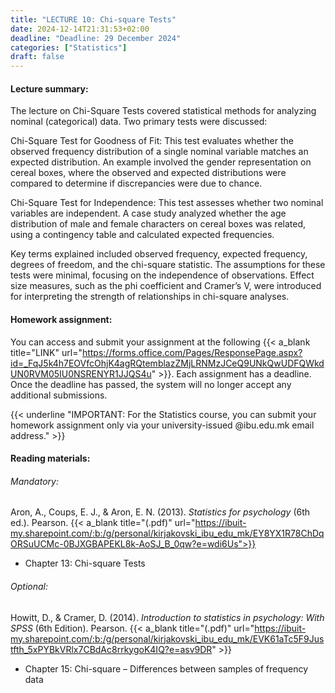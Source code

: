 ```yaml
---
title: "LECTURE 10: Chi-square Tests"
date: 2024-12-14T21:31:53+02:00
deadline: "Deadline: 29 December 2024"
categories: ["Statistics"]
draft: false
---
```


#### Lecture summary:

The lecture on Chi-Square Tests covered statistical methods for analyzing nominal (categorical) data. Two primary tests were discussed:

Chi-Square Test for Goodness of Fit: This test evaluates whether the observed frequency distribution of a single nominal variable matches an expected distribution. An example involved the gender representation on cereal boxes, where the observed and expected distributions were compared to determine if discrepancies were due to chance.

Chi-Square Test for Independence: This test assesses whether two nominal variables are independent. A case study analyzed whether the age distribution of male and female characters on cereal boxes was related, using a contingency table and calculated expected frequencies.

Key terms explained included observed frequency, expected frequency, degrees of freedom, and the chi-square statistic. The assumptions for these tests were minimal, focusing on the independence of observations. Effect size measures, such as the phi coefficient and Cramer’s V, were introduced for interpreting the strength of relationships in chi-square analyses.

#### Homework assignment:

You can access and submit your assignment at the following {{< a_blank title="LINK" url="https://forms.office.com/Pages/ResponsePage.aspx?id=_FqJ5k4h7EOVfcOhjK4agRQtemblazZMjLRNMzJCeQ9UNkQwUDFQWkdUN0RVM05IU0NSRENYR1JJQS4u" >}}. Each assignment has a deadline. Once the deadline has passed, the system will no longer accept any additional submissions.

{{< underline "IMPORTANT: For the Statistics course, you can submit your homework assignment only via your university-issued @ibu.edu.mk email address." >}}

#### Reading materials:

###### Mandatory: 

Aron, A., Coups, E. J., & Aron, E. N. (2013). *Statistics for psychology* (6th ed.). Pearson. {{< a_blank title="(.pdf)" url="https://ibuit-my.sharepoint.com/:b:/g/personal/kirjakovski_ibu_edu_mk/EY8YX1R78ChDqORSuUCMc-0BJXGBAPEKL8k-AoSJ_B_0qw?e=wdi6Us">}}

* Chapter 13: Chi-square Tests

###### Optional:

Howitt, D., & Cramer, D. (2014). *Introduction to statistics in psychology: With SPSS* (6th Edition). Pearson. {{< a_blank title="(.pdf)" url="https://ibuit-my.sharepoint.com/:b:/g/personal/kirjakovski_ibu_edu_mk/EVK61aTc5F9Justfth_5xPYBkVRlx7CBdAc8rrkygoK4IQ?e=asv9DR" >}}

* Chapter 15: Chi-square – Differences between samples of  frequency data
